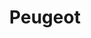 ---
title: "Peugeot"
url: /ciudad-autonoma-de-buenos-aires/peugeot-avenida-san-martin/
shop: coche
---
